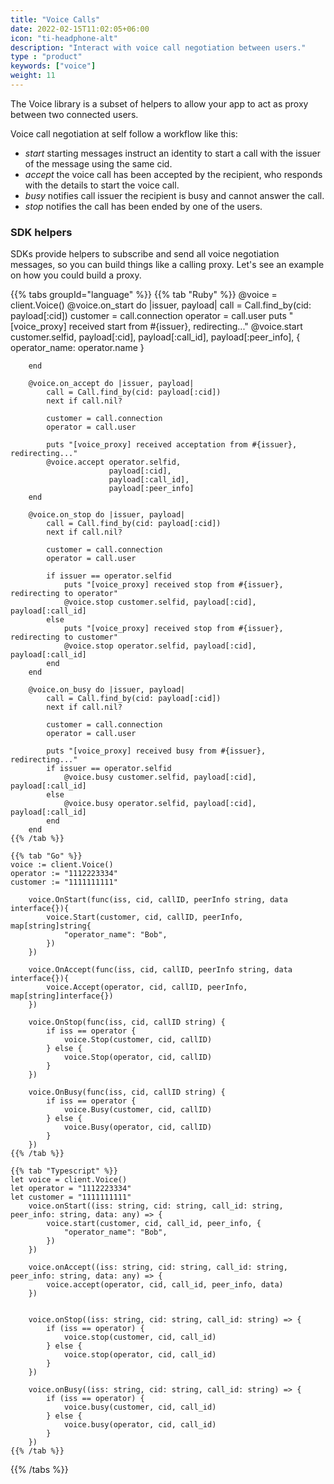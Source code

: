 ```yaml
---
title: "Voice Calls"
date: 2022-02-15T11:02:05+06:00
icon: "ti-headphone-alt"
description: "Interact with voice call negotiation between users."
type : "product"
keywords: ["voice"]
weight: 11
---
```


The Voice library is a subset of helpers to allow your app to act as proxy between two connected users.

Voice call negotiation at self follow a workflow like this:

- *start* starting messages instruct an identity to start a call with the issuer of the message using the same cid.
- *accept* the voice call has been accepted by the recipient, who responds with the details to start the voice call.
- *busy* notifies call issuer the recipient is busy and cannot answer the call.
- *stop* notifies the call has been ended by one of the users.

### SDK helpers

SDKs provide helpers to subscribe and send all voice negotiation messages, so you can build things like a calling proxy.
Let's see an example on how you could build a proxy.

{{% tabs groupId="language" %}}
    {{% tab "Ruby" %}}
    @voice = client.Voice()
    @voice.on_start do |issuer, payload|
        call = Call.find_by(cid: payload[:cid])
        customer = call.connection
        operator = call.user
        puts "[voice_proxy] received start from #{issuer}, redirecting..."
        @voice.start customer.selfid,
                     payload[:cid],
                     payload[:call_id],
                     payload[:peer_info],
                     { operator_name: operator.name }

        end

        @voice.on_accept do |issuer, payload|
            call = Call.find_by(cid: payload[:cid])
            next if call.nil?

            customer = call.connection
            operator = call.user

            puts "[voice_proxy] received acceptation from #{issuer}, redirecting..."
            @voice.accept operator.selfid, 
                          payload[:cid], 
                          payload[:call_id], 
                          payload[:peer_info]
        end

        @voice.on_stop do |issuer, payload|
            call = Call.find_by(cid: payload[:cid])
            next if call.nil?

            customer = call.connection
            operator = call.user

            if issuer == operator.selfid
                puts "[voice_proxy] received stop from #{issuer}, redirecting to operator"
                @voice.stop customer.selfid, payload[:cid], payload[:call_id]
            else
                puts "[voice_proxy] received stop from #{issuer}, redirecting to customer"
                @voice.stop operator.selfid, payload[:cid], payload[:call_id]
            end
        end

        @voice.on_busy do |issuer, payload|
            call = Call.find_by(cid: payload[:cid])
            next if call.nil?

            customer = call.connection
            operator = call.user

            puts "[voice_proxy] received busy from #{issuer}, redirecting..."
            if issuer == operator.selfid
                @voice.busy customer.selfid, payload[:cid], payload[:call_id]
            else
                @voice.busy operator.selfid, payload[:cid], payload[:call_id]
            end
        end
    {{% /tab %}}

    {{% tab "Go" %}}
	voice := client.Voice()
    operator := "1112223334"
    customer := "1111111111"

        voice.OnStart(func(iss, cid, callID, peerInfo string, data interface{}){
            voice.Start(customer, cid, callID, peerInfo, map[string]string{
                "operator_name": "Bob",
            })
        })

        voice.OnAccept(func(iss, cid, callID, peerInfo string, data interface{}){
            voice.Accept(operator, cid, callID, peerInfo, map[string]interface{})
        })

        voice.OnStop(func(iss, cid, callID string) {
            if iss == operator {
                voice.Stop(customer, cid, callID)
            } else {
                voice.Stop(operator, cid, callID)
            }
        })

        voice.OnBusy(func(iss, cid, callID string) {
            if iss == operator {
                voice.Busy(customer, cid, callID)
            } else {
                voice.Busy(operator, cid, callID)
            }
        })
    {{% /tab %}}

    {{% tab "Typescript" %}}
    let voice = client.Voice()
    let operator = "1112223334"
    let customer = "1111111111"
        voice.onStart((iss: string, cid: string, call_id: string, peer_info: string, data: any) => {
            voice.start(customer, cid, call_id, peer_info, {
                "operator_name": "Bob",
            })
        })

        voice.onAccept((iss: string, cid: string, call_id: string, peer_info: string, data: any) => {
            voice.accept(operator, cid, call_id, peer_info, data)
        })


        voice.onStop((iss: string, cid: string, call_id: string) => {
            if (iss == operator) {
                voice.stop(customer, cid, call_id)
            } else {
                voice.stop(operator, cid, call_id)
            }
        })

        voice.onBusy((iss: string, cid: string, call_id: string) => {
            if (iss == operator) {
                voice.busy(customer, cid, call_id)
            } else {
                voice.busy(operator, cid, call_id)
            }
        })
    {{% /tab %}}
{{% /tabs %}}
